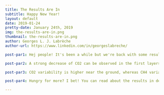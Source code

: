 ```yaml
---
title: The Results Are In
subtitle: Happy New Year!
layout: default
date: 2019-01-24
pretty-date: January 24th, 2019
img: the-results-are-in.png
thumbnail: the-results-are-in.png
author: Georges L. J. Labrèche
author-url: https://www.linkedin.com/in/georgeslabreche/

post-par1: Hej people! It's been a while but we're back with some results. Rejoice! In general, the concentrations of CO2, CH4, and CO decrease as the altitude increases. The maximum value of CO2 is 405 ppm, for CH4 is approximately 2 ppm, and for CO it is close to 90 ppb. You'll notice a red asterisk on the x-axis of each plot, it's a reference point for concentrations at 1000 hPa (surface) measured at 20 km from the landing site.

post-par2: A strong decrease of CO2 can be observed in the first layers above 6 km. CO2 reaches its highest value of 405 ppm just above the tropopause (162.5 hPa). In the stratosphere, CO2 values are lower since the exchange rate between upper troposphere and lower stratosphere takes several years. The Mixing ratios of CH4 have a small variability in the troposphere. The strong decrease of CH4 in the stratosphere is easy to spot with a value of 1.9 ppm near the tropopause at 162.5 hPa to that of 1.2 ppm at 20 hPa.

post-par3: CO2 variability is higher near the ground, whereas CH4 variability is higher in the mid-to-upper troposphere and in the stratosphere. This is in agreement with the idea that CO2 may have negative and positive anomalies at the surface (associated mainly with vegetation uptake and anthropogenic emissions), whereas CH4 has mostly positive anomalies coming from the surface and negative anomalies coming from the stratosphere.

post-par4: Hungry for more? I bet! You can read about the results in detail in the SED v5.0 under section Section 7.3.6 - Scientic Results (pp. 163-165). All very exciting!

---
```

